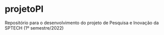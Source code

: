 # projetoPI
Repositório para o desenvolvimento do projeto de Pesquisa e Inovação da SPTECH (1º semestre/2022)
